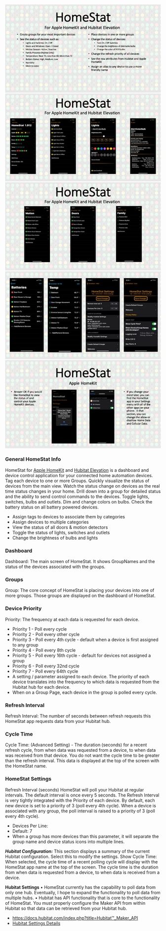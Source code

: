 ![Image](slides/Slide1.jpeg)
![Image](slides/Slide2.jpeg)
![Image](slides/Slide3.jpeg)
![Image](slides/Slide-4.jpg)
![Image](slides/Slide5.jpeg)

### General HomeStat Info
HomeStat for [Apple HomeKit](https://www.apple.com/ios/home/) and [Hubitat Elevation](https://hubitat.com) is a dashboard and device control application for your connected home automation devices. Tag each device to one or more Groups. Quickly visualize the status of devices from the main view. Watch the status change on devices as the real time status changes in your home. Drill down into a group for detailed status and the ability to send control commands to the devices. Toggle lights, switches, bulbs and outlets. Dim and change colors on bulbs. Check the battery status on all battery powered devices.
* Assign tags to devices to associate them by categories
* Assign devices to multiple categories
* View the status of all doors & motion detectors
* Toggle the status of lights, switches and outlets
* Change the brightness of bulbs and lights

### Dashboard
Dashboard: The main screen of HomeStat.  It shows GroupNames and the status of the devices associated with the groups.

### Groups
Group: The core concept of HomeStat is placing your devices into one of more groups.  Those groups are displayed on the dashboard of HomeStat.   

### Device Priority
Priority: The frequency at each data is requested for each device.
* Priority 1 - Poll every cycle
* Priority 2 - Poll every other cycle
* Priority 3 - Poll every 4th cycle - default when a device is first assigned to any group
* Priority 4 - Poll every 8th cycle
* Priority 5 - Poll every 16th cycle - default for devices not assigned a group
* Priority 6 - Poll every 32nd cycle
* Priority 7 - Poll every 64th cycle
* A setting / parameter assigned to each device.  The priority of each device translates into the frequency to which data is requested from the Hubitat hub for each device.  
* When on a Group Page, each device in the group is polled every cycle.
	
### Refresh Interval
Refresh Interval: The number of seconds between refresh requests this HomeStat app requests data from your Hubitat hub.

### Cycle Time
Cycle Time: (Advanced Setting) - The duration (seconds) for a recent refresh cycle, from when data was requested from a device, to when data was received from that device.  You do not want the cycle time to be greater than the refresh interval.  This data is displayed at the top of the screen with the HomeStat name.
	
### HomeStat Settings
Refresh Interval (seconds)
HomeStat will poll your Hubitat at regular intervals.  The default interval is once every 5 seconds.  The Refresh Interval is very tightly integrated with the Priority of each device.   By default, each new device is set to a priority of 3 (poll every 4th cycle).  When a device is associated with any group, the poll interval is raised to a priority of 3 (poll every 4th cycle).
* Devices Per Line: 
* Default: 7
* When a group has more devices than this parameter, it will separate the group name and device status icons into multiple lines.

***Hubitat Configuration:***
This section displays a summary of the current Hubitat configuration.  Select this to modify the settings.
Show Cycle Time:
When selected, the cycle time of a recent polling cycle will display with the HomeStat app name at the top of the screen.  The cycle time is the duration from when data is requested from a device, to when data is received from a device.

**Hubitat Settings**
	• HomeStat currently has the capability to poll data from only one hub.  Eventually, I hope to expand the functionality to poll data from multiple hubs.
	• Hubitat has API functionality that is core to the functionality of HomeStat.  You must properly configure the Maker API from within Hubitat so that data can be retrieved from your Hubitat hub.
* https://docs.hubitat.com/index.php?title=Hubitat™_Maker_API
* [Hubitat Settings Details](https://smurphy-git.github.io/HomeStat/Hubitat)


